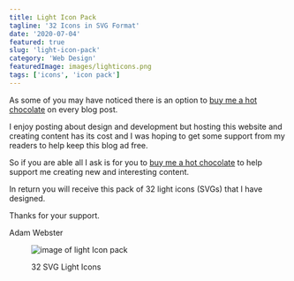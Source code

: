 ```yaml
---
title: Light Icon Pack
tagline: '32 Icons in SVG Format'
date: '2020-07-04'
featured: true
slug: 'light-icon-pack'
category: 'Web Design'
featuredImage: images/lighticons.png
tags: ['icons', 'icon pack']
---
```


As some of you may have noticed there is an option to [buy me a hot chocolate](https://www.buymeacoffee.com/adamwebster) on every blog post. 

I enjoy posting about design and development but hosting this website and creating content has its cost and I was hoping to get some support from my readers to help keep this blog ad free.

So if you are able all I ask is for you to [buy me a hot chocolate](https://www.buymeacoffee.com/adamwebster) to help support me creating new and interesting content.  

In return you will receive this pack of 32 light icons (SVGs) that I have designed.

Thanks for your support.

Adam Webster
<figure>

![image of light Icon pack](/images/lighticons.png)

<figcaption>32 SVG Light Icons</figcaption>

</figure>

